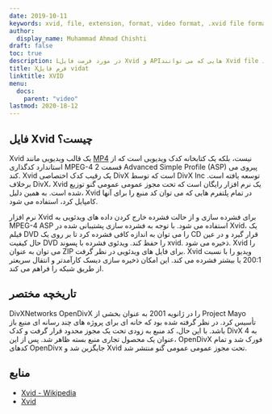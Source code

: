 ```yaml
---
date: 2019-10-11
keywords: xvid, file, extension, format, video format, .xvid file format, xvid file format, .xvid extension, xvid extension, how to open xvid file
author:
  display_name: Muhammad Ahmad Chishti
draft: false
toc: true
description: Lدر مورد فرمت فایل Xvid و APIهایی که می توانند Xvid file را ایجاد و باز کنند، کسب درآمد کنیدes
title: Xفرم فایل vidat
linktitle: XVID
menu:
  docs:
    parent: "video"
lastmod: 2020-18-12
---
```


## فایل Xvid چیست؟ ##

Xvid یک قالب ویدیویی مانند [MP4](/video/mp4/) نیست، بلکه یک کتابخانه کدک ویدیویی است که از استاندارد کدگذاری MPEG-4 قسمت 2 Advanced Simple Profile (ASP) پیروی می کند. Xvid یک رقیب کدک اختصاصی DivX است که توسط DivX Inc توسعه یافته است. برخلاف DivX، Xvid یک نرم افزار رایگان است که تحت مجوز عمومی عمومی گنو توزیع شده است. به همین دلیل، Xvid در تمام پلتفرم هایی که می توان کد منبع را برای آنها کامپایل کرد، استفاده می شود.

نرم افزار Xvid برای فشرده سازی و از حالت فشرده خارج کردن داده های ویدئویی به MPEG-4 ASP استفاده می شود. با توجه به فشرده سازی پشتیبانی شده در Xvid، یک فیلم DVD را می توان به اندازه کافی فشرده کرد تا بر روی یک CD قرار گیرد و در عین حال کیفیت DVD را حفظ کند. ویدئوی فشرده با پسوند xvid. ذخیره می شود. Xvid را می توان به عنوان ZIP برای فایل های ویدئویی در نظر گرفت. Xvid ویدیو را با نسبت 200:1 یا بیشتر فشرده می کند. این امکان ذخیره سازی دیسک کارآمدتر و انتقال سریعتر از طریق شبکه را فراهم می کند.

## تاریخچه مختصر ##

DivXNetworks OpenDivX را در ژانویه 2001 به عنوان بخشی از Project Mayo تأسیس کرد. در نظر گرفته شده بود که خانه ای برای پروژه های چند رسانه ای منبع باز باشد. با این حال، کد منبع به زودی تحت یک مجوز محدود قرار گرفت و کدک DivX 4 به عنوان یک محصول تجاری منبع بسته ظاهر شد. پس از این، OpenDivX فورک شد و تمام کدهای OpenDivx جایگزین شد و Xvid تحت مجوز عمومی عمومی گنو منتشر شد.

## منابع ##

- [Xvid - Wikipedia](https://en.wikipedia.org/wiki/Xvid)
- [Xvid](https://www.xvid.com/)
